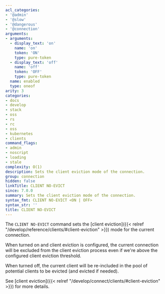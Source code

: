 ```yaml
---
acl_categories:
- '@admin'
- '@slow'
- '@dangerous'
- '@connection'
arguments:
- arguments:
  - display_text: 'on'
    name: 'on'
    token: 'ON'
    type: pure-token
  - display_text: 'off'
    name: 'off'
    token: 'OFF'
    type: pure-token
  name: enabled
  type: oneof
arity: 3
categories:
- docs
- develop
- stack
- oss
- rs
- rc
- oss
- kubernetes
- clients
command_flags:
- admin
- noscript
- loading
- stale
complexity: O(1)
description: Sets the client eviction mode of the connection.
group: connection
hidden: false
linkTitle: CLIENT NO-EVICT
since: 7.0.0
summary: Sets the client eviction mode of the connection.
syntax_fmt: CLIENT NO-EVICT <ON | OFF>
syntax_str: ''
title: CLIENT NO-EVICT
---
```

The `CLIENT NO-EVICT` command sets the [client eviction]({{< relref "/develop/reference/clients/#client-eviction" >}}) mode for the current connection.

When turned on and client eviction is configured, the current connection will be excluded from the client eviction process even if we're above the configured client eviction threshold.

When turned off, the current client will be re-included in the pool of potential clients to be evicted (and evicted if needed).

See [client eviction]({{< relref "/develop/connect/clients/#client-eviction" >}}) for more details.
